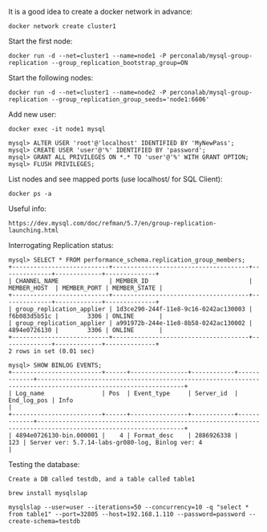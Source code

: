 It is a good idea to create a docker network in advance:

    docker network create cluster1

Start the first node:

    docker run -d --net=cluster1 --name=node1 -P perconalab/mysql-group-replication --group_replication_bootstrap_group=ON

Start the following nodes:

    docker run -d --net=cluster1 --name=node2 -P perconalab/mysql-group-replication --group_replication_group_seeds='node1:6606' 

Add new user:

    docker exec -it node1 mysql

    mysql> ALTER USER 'root'@'localhost' IDENTIFIED BY 'MyNewPass';
    mysql> CREATE USER 'user'@'%' IDENTIFIED BY 'password';
    mysql> GRANT ALL PRIVILEGES ON *.* TO 'user'@'%' WITH GRANT OPTION;
    mysql> FLUSH PRIVILEGES;

List nodes and see mapped ports (use localhost/<mapped port> for SQL Client):

    docker ps -a

Useful info:

    https://dev.mysql.com/doc/refman/5.7/en/group-replication-launching.html

Interrogating Replication status:

    mysql> SELECT * FROM performance_schema.replication_group_members;
    +---------------------------+--------------------------------------+--------------+-------------+--------------+
    | CHANNEL_NAME              | MEMBER_ID                            | MEMBER_HOST  | MEMBER_PORT | MEMBER_STATE |
    +---------------------------+--------------------------------------+--------------+-------------+--------------+
    | group_replication_applier | 1d3ce290-244f-11e8-9c16-0242ac130003 | f6b083d5b51c |        3306 | ONLINE       |
    | group_replication_applier | a991972b-244e-11e8-8b58-0242ac130002 | 4894e0726130 |        3306 | ONLINE       |
    +---------------------------+--------------------------------------+--------------+-------------+--------------+
    2 rows in set (0.01 sec)
    
    mysql> SHOW BINLOG EVENTS;
    +-------------------------+------+----------------+------------+-------------+---------------------------------------------------------------------------------------------------------------+
    | Log_name                | Pos  | Event_type     | Server_id  | End_log_pos | Info                                                                                                          |
    +-------------------------+------+----------------+------------+-------------+---------------------------------------------------------------------------------------------------------------+
    | 4894e0726130-bin.000001 |    4 | Format_desc    | 2886926338 |         123 | Server ver: 5.7.14-labs-gr080-log, Binlog ver: 4                                                              |

Testing the database:

    Create a DB called testdb, and a table called table1

    brew install mysqlslap
     
    mysqlslap --user=user --iterations=50 --concurrency=10 -q "select * from table1" --port=32805 --host=192.168.1.110 --password=password --create-schema=testdb
